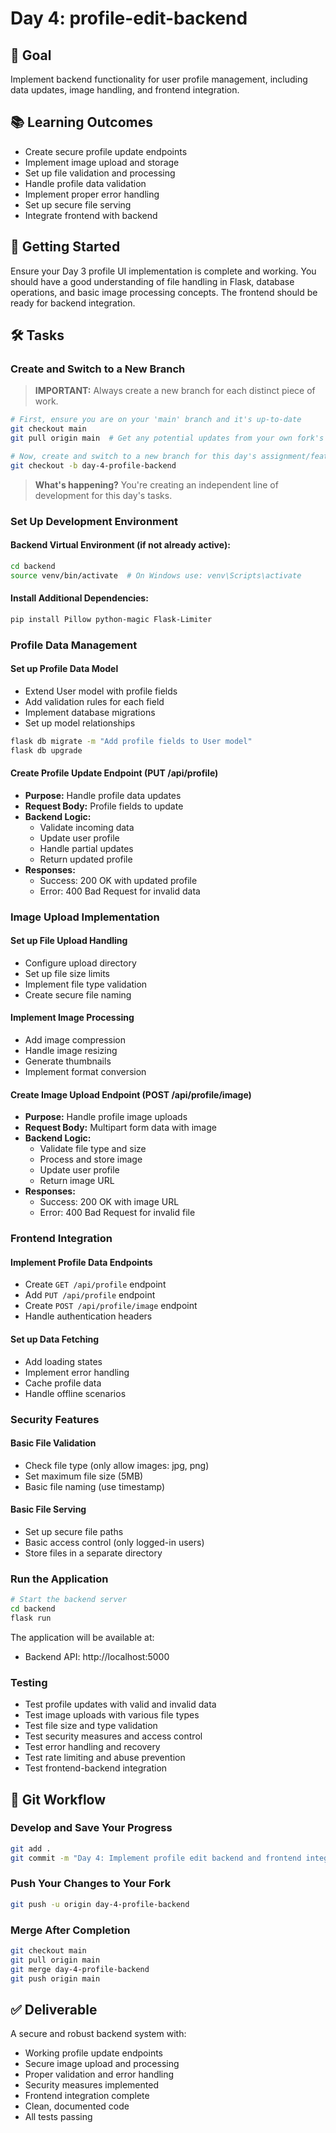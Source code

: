 # Day 4: profile-edit-backend

## 🎯 Goal

Implement backend functionality for user profile management, including data updates, image handling, and frontend integration.

## 📚 Learning Outcomes

- Create secure profile update endpoints
- Implement image upload and storage
- Set up file validation and processing
- Handle profile data validation
- Implement proper error handling
- Set up secure file serving
- Integrate frontend with backend

## 🚀 Getting Started

Ensure your Day 3 profile UI implementation is complete and working. You should have a good understanding of file handling in Flask, database operations, and basic image processing concepts. The frontend should be ready for backend integration.

## 🛠️ Tasks

### Create and Switch to a New Branch

> **IMPORTANT:** Always create a new branch for each distinct piece of work.

```bash
# First, ensure you are on your 'main' branch and it's up-to-date
git checkout main
git pull origin main  # Get any potential updates from your own fork's main

# Now, create and switch to a new branch for this day's assignment/feature
git checkout -b day-4-profile-backend
```

> **What's happening?** You're creating an independent line of development for this day's tasks.

### Set Up Development Environment

#### Backend Virtual Environment (if not already active):

```bash
cd backend
source venv/bin/activate  # On Windows use: venv\Scripts\activate
```

#### Install Additional Dependencies:

```bash
pip install Pillow python-magic Flask-Limiter
```

### Profile Data Management

#### Set up Profile Data Model

- Extend User model with profile fields
- Add validation rules for each field
- Implement database migrations
- Set up model relationships

```bash
flask db migrate -m "Add profile fields to User model"
flask db upgrade
```

#### Create Profile Update Endpoint (PUT /api/profile)

- **Purpose:** Handle profile data updates
- **Request Body:** Profile fields to update
- **Backend Logic:**
  - Validate incoming data
  - Update user profile
  - Handle partial updates
  - Return updated profile
- **Responses:**
  - Success: 200 OK with updated profile
  - Error: 400 Bad Request for invalid data

### Image Upload Implementation

#### Set up File Upload Handling

- Configure upload directory
- Set up file size limits
- Implement file type validation
- Create secure file naming

#### Implement Image Processing

- Add image compression
- Handle image resizing
- Generate thumbnails
- Implement format conversion

#### Create Image Upload Endpoint (POST /api/profile/image)

- **Purpose:** Handle profile image uploads
- **Request Body:** Multipart form data with image
- **Backend Logic:**
  - Validate file type and size
  - Process and store image
  - Update user profile
  - Return image URL
- **Responses:**
  - Success: 200 OK with image URL
  - Error: 400 Bad Request for invalid file

### Frontend Integration

#### Implement Profile Data Endpoints

- Create `GET /api/profile` endpoint
- Add `PUT /api/profile` endpoint
- Create `POST /api/profile/image` endpoint
- Handle authentication headers

#### Set up Data Fetching

- Add loading states
- Implement error handling
- Cache profile data
- Handle offline scenarios

### Security Features

#### Basic File Validation

- Check file type (only allow images: jpg, png)
- Set maximum file size (5MB)
- Basic file naming (use timestamp)

#### Basic File Serving

- Set up secure file paths
- Basic access control (only logged-in users)
- Store files in a separate directory

### Run the Application

```bash
# Start the backend server
cd backend
flask run
```

The application will be available at:

- Backend API: http://localhost:5000

### Testing

- Test profile updates with valid and invalid data
- Test image uploads with various file types
- Test file size and type validation
- Test security measures and access control
- Test error handling and recovery
- Test rate limiting and abuse prevention
- Test frontend-backend integration

## 🔄 Git Workflow

### Develop and Save Your Progress

```bash
git add .
git commit -m "Day 4: Implement profile edit backend and frontend integration"
```

### Push Your Changes to Your Fork

```bash
git push -u origin day-4-profile-backend
```

### Merge After Completion

```bash
git checkout main
git pull origin main
git merge day-4-profile-backend
git push origin main
```


## ✅ Deliverable

A secure and robust backend system with:

- Working profile update endpoints
- Secure image upload and processing
- Proper validation and error handling
- Security measures implemented
- Frontend integration complete
- Clean, documented code
- All tests passing

